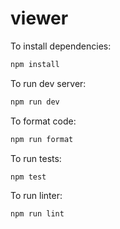 # viewer

To install dependencies:

```sh
npm install
```

To run dev server:

```sh
npm run dev
```

To format code:

```sh
npm run format
```

To run tests:

```sh
npm test
```

To run linter:

```sh
npm run lint
```
